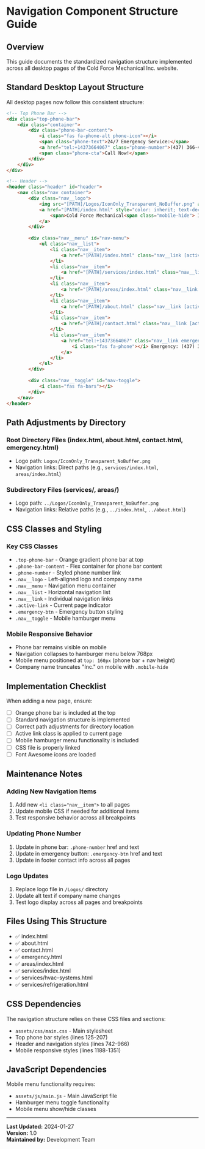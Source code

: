 # Navigation Component Structure Guide

## Overview
This guide documents the standardized navigation structure implemented across all desktop pages of the Cold Force Mechanical Inc. website.

## Standard Desktop Layout Structure

All desktop pages now follow this consistent structure:

```html
<!-- Top Phone Bar -->
<div class="top-phone-bar">
    <div class="container">
        <div class="phone-bar-content">
            <i class="fas fa-phone-alt phone-icon"></i>
            <span class="phone-text">24/7 Emergency Service:</span>
            <a href="tel:+14373664067" class="phone-number">(437) 366-4067</a>
            <span class="phone-cta">Call Now!</span>
        </div>
    </div>
</div>

<!-- Header -->
<header class="header" id="header">
    <nav class="nav container">
        <div class="nav__logo">
            <img src="[PATH]/Logos/IconOnly_Transparent_NoBuffer.png" alt="Cold Force Mechanical Inc. Logo" class="logo-icon">
            <a href="[PATH]/index.html" style="color: inherit; text-decoration: none;">
                <span>Cold Force Mechanical<span class="mobile-hide"> Inc.</span></span>
            </a>
        </div>
        
        <div class="nav__menu" id="nav-menu">
            <ul class="nav__list">
                <li class="nav__item">
                    <a href="[PATH]/index.html" class="nav__link [active-link]">Home</a>
                </li>
                <li class="nav__item">
                    <a href="[PATH]/services/index.html" class="nav__link [active-link]">Services</a>
                </li>
                <li class="nav__item">
                    <a href="[PATH]/areas/index.html" class="nav__link [active-link]">Service Areas</a>
                </li>
                <li class="nav__item">
                    <a href="[PATH]/about.html" class="nav__link [active-link]">About</a>
                </li>
                <li class="nav__item">
                    <a href="[PATH]/contact.html" class="nav__link [active-link]">Contact</a>
                </li>
                <li class="nav__item">
                    <a href="tel:+14373664067" class="nav__link emergency-btn">
                        <i class="fas fa-phone"></i> Emergency: (437) 366-4067
                    </a>
                </li>
            </ul>
        </div>
        
        <div class="nav__toggle" id="nav-toggle">
            <i class="fas fa-bars"></i>
        </div>
    </nav>
</header>
```

## Path Adjustments by Directory

### Root Directory Files (index.html, about.html, contact.html, emergency.html)
- Logo path: `Logos/IconOnly_Transparent_NoBuffer.png`
- Navigation links: Direct paths (e.g., `services/index.html`, `areas/index.html`)

### Subdirectory Files (services/, areas/)
- Logo path: `../Logos/IconOnly_Transparent_NoBuffer.png`
- Navigation links: Relative paths (e.g., `../index.html`, `../about.html`)

## CSS Classes and Styling

### Key CSS Classes
- `.top-phone-bar` - Orange gradient phone bar at top
- `.phone-bar-content` - Flex container for phone bar content
- `.phone-number` - Styled phone number link
- `.nav__logo` - Left-aligned logo and company name
- `.nav__menu` - Navigation menu container
- `.nav__list` - Horizontal navigation list
- `.nav__link` - Individual navigation links
- `.active-link` - Current page indicator
- `.emergency-btn` - Emergency button styling
- `.nav__toggle` - Mobile hamburger menu

### Mobile Responsive Behavior
- Phone bar remains visible on mobile
- Navigation collapses to hamburger menu below 768px
- Mobile menu positioned at `top: 160px` (phone bar + nav height)
- Company name truncates "Inc." on mobile with `.mobile-hide`

## Implementation Checklist

When adding a new page, ensure:

- [ ] Orange phone bar is included at the top
- [ ] Standard navigation structure is implemented
- [ ] Correct path adjustments for directory location
- [ ] Active link class is applied to current page
- [ ] Mobile hamburger menu functionality is included
- [ ] CSS file is properly linked
- [ ] Font Awesome icons are loaded

## Maintenance Notes

### Adding New Navigation Items
1. Add new `<li class="nav__item">` to all pages
2. Update mobile CSS if needed for additional items
3. Test responsive behavior across all breakpoints

### Updating Phone Number
1. Update in phone bar: `.phone-number` href and text
2. Update in emergency button: `.emergency-btn` href and text
3. Update in footer contact info across all pages

### Logo Updates
1. Replace logo file in `/Logos/` directory
2. Update alt text if company name changes
3. Test logo display across all pages and breakpoints

## Files Using This Structure

- ✅ index.html
- ✅ about.html
- ✅ contact.html
- ✅ emergency.html
- ✅ areas/index.html
- ✅ services/index.html
- ✅ services/hvac-systems.html
- ✅ services/refrigeration.html

## CSS Dependencies

The navigation structure relies on these CSS files and sections:
- `assets/css/main.css` - Main stylesheet
- Top phone bar styles (lines 125-207)
- Header and navigation styles (lines 742-966)
- Mobile responsive styles (lines 1188-1351)

## JavaScript Dependencies

Mobile menu functionality requires:
- `assets/js/main.js` - Main JavaScript file
- Hamburger menu toggle functionality
- Mobile menu show/hide classes

---

**Last Updated:** 2024-01-27  
**Version:** 1.0  
**Maintained by:** Development Team